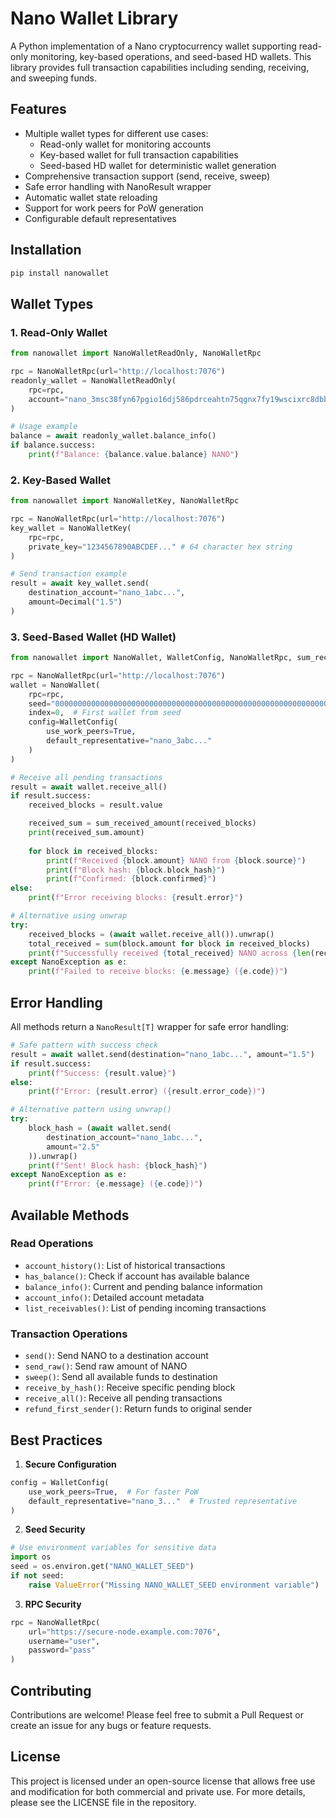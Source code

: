 # Nano Wallet Library

A Python implementation of a Nano cryptocurrency wallet supporting read-only monitoring, key-based operations, and seed-based HD wallets. This library provides full transaction capabilities including sending, receiving, and sweeping funds.

## Features

- Multiple wallet types for different use cases:
  - Read-only wallet for monitoring accounts
  - Key-based wallet for full transaction capabilities
  - Seed-based HD wallet for deterministic wallet generation
- Comprehensive transaction support (send, receive, sweep)
- Safe error handling with NanoResult wrapper
- Automatic wallet state reloading
- Support for work peers for PoW generation
- Configurable default representatives

## Installation

```bash
pip install nanowallet
```

## Wallet Types

### 1. Read-Only Wallet
```python
from nanowallet import NanoWalletReadOnly, NanoWalletRpc

rpc = NanoWalletRpc(url="http://localhost:7076")
readonly_wallet = NanoWalletReadOnly(
    rpc=rpc,
    account="nano_3msc38fyn67pgio16dj586pdrceahtn75qgnx7fy19wscixrc8dbb3abhbw6"
)

# Usage example
balance = await readonly_wallet.balance_info()
if balance.success:
    print(f"Balance: {balance.value.balance} NANO")
```

### 2. Key-Based Wallet
```python
from nanowallet import NanoWalletKey, NanoWalletRpc

rpc = NanoWalletRpc(url="http://localhost:7076")
key_wallet = NanoWalletKey(
    rpc=rpc,
    private_key="1234567890ABCDEF..." # 64 character hex string
)

# Send transaction example
result = await key_wallet.send(
    destination_account="nano_1abc...",
    amount=Decimal("1.5")
)
```

### 3. Seed-Based Wallet (HD Wallet)
```python
from nanowallet import NanoWallet, WalletConfig, NanoWalletRpc, sum_received_amount

rpc = NanoWalletRpc(url="http://localhost:7076")
wallet = NanoWallet(
    rpc=rpc,
    seed="0000000000000000000000000000000000000000000000000000000000000000",
    index=0,  # First wallet from seed
    config=WalletConfig(
        use_work_peers=True,
        default_representative="nano_3abc..."
    )
)

# Receive all pending transactions
result = await wallet.receive_all()
if result.success:
    received_blocks = result.value

    received_sum = sum_received_amount(received_blocks)
    print(received_sum.amount)
    
    for block in received_blocks:
        print(f"Received {block.amount} NANO from {block.source}")
        print(f"Block hash: {block.block_hash}")
        print(f"Confirmed: {block.confirmed}")
else:
    print(f"Error receiving blocks: {result.error}")

# Alternative using unwrap
try:
    received_blocks = (await wallet.receive_all()).unwrap()
    total_received = sum(block.amount for block in received_blocks)
    print(f"Successfully received {total_received} NANO across {len(received_blocks)} blocks")
except NanoException as e:
    print(f"Failed to receive blocks: {e.message} ({e.code})")
```

## Error Handling

All methods return a `NanoResult[T]` wrapper for safe error handling:

```python
# Safe pattern with success check
result = await wallet.send(destination="nano_1abc...", amount="1.5")
if result.success:
    print(f"Success: {result.value}")
else:
    print(f"Error: {result.error} ({result.error_code})")

# Alternative pattern using unwrap()
try:
    block_hash = (await wallet.send(
        destination_account="nano_1abc...",
        amount="2.5"
    )).unwrap()
    print(f"Sent! Block hash: {block_hash}")
except NanoException as e:
    print(f"Error: {e.message} ({e.code})")
```

## Available Methods

### Read Operations
- `account_history()`: List of historical transactions
- `has_balance()`: Check if account has available balance
- `balance_info()`: Current and pending balance information
- `account_info()`: Detailed account metadata
- `list_receivables()`: List of pending incoming transactions

### Transaction Operations
- `send()`: Send NANO to a destination account
- `send_raw()`: Send raw amount of NANO
- `sweep()`: Send all available funds to destination
- `receive_by_hash()`: Receive specific pending block
- `receive_all()`: Receive all pending transactions
- `refund_first_sender()`: Return funds to original sender

## Best Practices

1. **Secure Configuration**
```python
config = WalletConfig(
    use_work_peers=True,  # For faster PoW
    default_representative="nano_3..."  # Trusted representative
)
```

2. **Seed Security**
```python
# Use environment variables for sensitive data
import os
seed = os.environ.get("NANO_WALLET_SEED")
if not seed:
    raise ValueError("Missing NANO_WALLET_SEED environment variable")
```

3. **RPC Security**
```python
rpc = NanoWalletRpc(
    url="https://secure-node.example.com:7076",
    username="user",
    password="pass"
)
```

## Contributing

Contributions are welcome! Please feel free to submit a Pull Request or create an issue for any bugs or feature requests.

## License

This project is licensed under an open-source license that allows free use and modification for both commercial and private use. For more details, please see the LICENSE file in the repository.